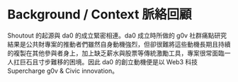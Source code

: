 #  Background / Context 脈絡回顧
Shoutout 的起源與 da0 的成立緊密相連。da0 成立時所做的 g0v 社群痛點研究結果是公共財專案的推動者們雖然自身動機強烈，但卻很難將這些動機長期且持續的複製在其他參與者身上，加上缺乏薪水與股票等傳統激勵工具，專案很常面臨一人扛巨石且寸步難移的困境。因此 da0 的創立動機便是以 Web3 科技 Supercharge g0v & Civic innovation。 